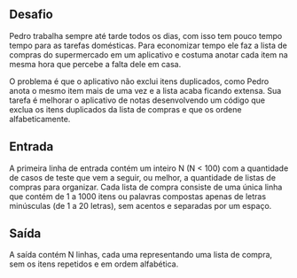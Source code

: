 ## Desafio

Pedro trabalha sempre até tarde todos os dias, com isso tem pouco tempo tempo 
para as tarefas domésticas. Para economizar tempo ele faz a lista de compras do 
supermercado em um aplicativo e costuma anotar cada item na mesma hora que percebe 
a falta dele em casa.

O problema é que o aplicativo não exclui itens duplicados, como Pedro anota o 
mesmo item mais de uma vez e a lista acaba ficando extensa. Sua tarefa é melhorar 
o aplicativo de notas desenvolvendo um código que exclua os itens duplicados da lista 
de compras e que os ordene alfabeticamente.
 
## Entrada

A primeira linha de entrada contém um inteiro N (N < 100) com a quantidade de 
casos de teste que vem a seguir, ou melhor, a quantidade de listas de compras para 
organizar. Cada lista de compra consiste de uma única linha que contém de 1 a 1000 
itens ou palavras compostas apenas de letras minúsculas (de 1 a 20 letras), sem acentos 
e separadas por um espaço.

## Saída

A saída contém N linhas, cada uma representando uma lista de compra, sem os itens 
repetidos e em ordem alfabética.